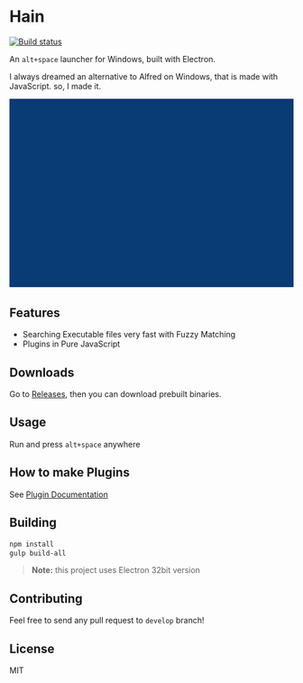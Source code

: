# Hain
[![Build status](https://ci.appveyor.com/api/projects/status/l4p8r613wckaiqm6?svg=true)](https://ci.appveyor.com/project/appetizermonster/hain)

An `alt+space` launcher for Windows, built with Electron.

I always dreamed an alternative to Alfred on Windows, that is made with JavaScript.
so, I made it.

<p align="center">
  <img src="docs/demo.gif" width="700"/>
</p>

## Features

* Searching Executable files very fast with Fuzzy Matching
* Plugins in Pure JavaScript

## Downloads

Go to [Releases](https://github.com/appetizermonster/Hain/releases), then you can download prebuilt binaries.  

## Usage
Run and press `alt+space` anywhere
      
## How to make Plugins

See [Plugin Documentation](docs/plugin-docs.md)

## Building

```
npm install
gulp build-all
```
>**Note:** this project uses Electron 32bit version

## Contributing
Feel free to send any pull request to `develop` branch!

## License
MIT